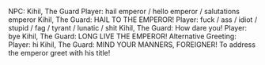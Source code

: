 NPC: Kihil, The Guard
Player: hail emperor / hello emperor / salutations emperor
Kihil, The Guard: HAIL TO THE EMPEROR!
Player: fuck / ass / idiot / stupid / fag / tyrant / lunatic / shit
Kihil, The Guard: How dare you!
Player: bye
Kihil, The Guard: LONG LIVE THE EMPEROR!
Alternative Greeting:
Player: hi
Kihil, The Guard: MIND YOUR MANNERS, FOREIGNER! To address the emperor greet with his title!